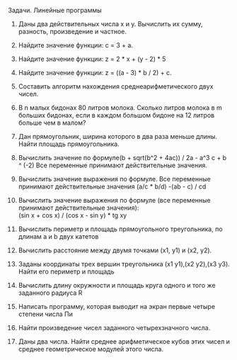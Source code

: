 Задачи.		 Линейные программы
<ol>
 <li><p>Даны два действительных числа х и у. Вычислить их сумму, разность, произведение и частное.</p></li>

<li> <p>Найдите значение функции: c = 3 + a. </p></li>


<li><p> Найдите значение функции: z = 2 * x + (y - 2) * 5 </p></li>


 <li><p>Найдите значение функции: z = ((a - 3) * b / 2) + c.</p></li>


<li> <p>Составить алгоритм нахождения среднеарифметического двух чисел. </p></li>


 <li> <p>В n малых бидонах 80 литров молока. Сколько литров молока в m больших бидонах, если в каждом большом бидоне на 12 литров больше чем в малом?</p></li>


<li> <p>Дан прямоугольник, ширина которого в два раза меньше длины. Найти площадь прямоугольника.</p></li>


 <li><p>Вычислить значение по формуле(b + sqrt(b^2 + 4ac)) / 2a - a^3 c + b ^ (-2) Все переменные принимают действительные значения.</p></li>


 <li><p>Вычислить значение выражения по формуле. Все переменные принимают действительные значения (a/c * b/d) -(ab - c) / cd</p></li>


 <li><p>Вычислить значение выражения по формуле (все переменные принимают действительные значения): 
       </br>(sin x + cos x) / (cos x - sin y) * tg xy</p></li>


 <li><p>Вычислить периметр и площадь прямоугольного треугольника, по длинам a и b двух катетов</p></li>


<li><p> Вычислить расстояние между двумя точками (х1, у1) и (x2, y2).</p></li>


 <li><p>Заданы координаты трех вершин треугольника (x1 y1),(x2 y2),(x3 y3). Найти его периметр и площадь</p></li>
 
 <li><p>Вычислить длину окружности и площадь круга одного и того же заданного радиуса R </p></li>
 
 <li><p>Написать программу, которая выводит на экран первые четыре степени числа Пи</p></li>
 
 <li><p>Найти произведение чисел заданного четырехзначного числа. </p></li>
 
 <li><p> Даны два числа. Найти среднее арифметическое кубов этих чисел и среднее геометрическое модулей этого числа.</li></p>
 
 